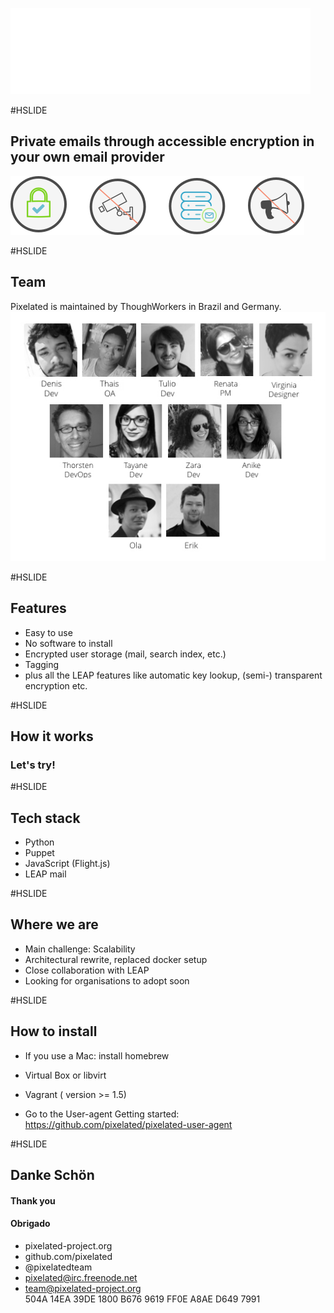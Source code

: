 <!--
See https://github.com/gitpitch/ for details
-->
![Logo](assets/Pix_logo_white.png)

#HSLIDE
## Private emails through accessible encryption in your own email provider
![icons](assets/icons_p.png)

#HSLIDE

## Team
Pixelated is maintained by ThoughWorkers in Brazil and Germany.<br>
![Team](assets/time.jpg)

#HSLIDE
## Features
* Easy to use
* No software to install
* Encrypted user storage (mail, search index, etc.)
* Tagging
* plus all the LEAP features like automatic key lookup, (semi-) transparent encryption etc.


#HSLIDE
## How it works
### Let's try!

#HSLIDE
## Tech stack
* Python  
* Puppet
* JavaScript (Flight.js)
* LEAP mail


#HSLIDE
## Where we are

* Main challenge: Scalability
* Architectural rewrite, replaced docker setup
* Close collaboration with LEAP
* Looking for organisations to adopt soon


#HSLIDE
## How to install

* If you use a Mac: install homebrew

* Virtual Box or libvirt

* Vagrant ( version >= 1.5)

* Go to the User-agent Getting started:
https://github.com/pixelated/pixelated-user-agent

#HSLIDE

## Danke Schön
#### Thank you
#### Obrigado

* pixelated-project.org
* github.com/pixelated
* @pixelatedteam
* pixelated@irc.freenode.net
* team@pixelated-project.org <br> 504A 14EA 39DE 1800 B676 9619 FF0E A8AE D649 7991
